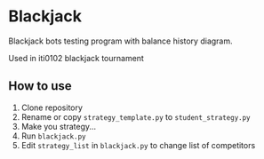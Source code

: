 # Blackjack

Blackjack bots testing program with balance history diagram.

Used in iti0102 blackjack tournament

## How to use
1. Clone repository
2. Rename or copy `strategy_template.py` to `student_strategy.py`
3. Make you strategy...
4. Run `blackjack.py`
5. Edit `strategy_list` in `blackjack.py` to change list of competitors
